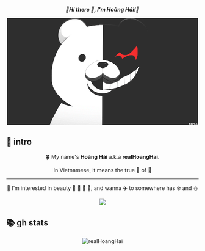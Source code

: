 <div align="center">

  *🚀<b>Hi there 👋, I'm Hoàng Hải!</b>🚀*

</div>

<div align="center">
        <img src="monokuma.gif">
</div>

## 🐶 intro

<div align="center">

🍀 My name's **Hoàng Hải** a.k.a **realHoangHai**.<br/><br/>
In Vietnamese, it means the true 👑 of 🌊<br/><hr>
👀 I’m interested in beauty 🌸 🌹 🌻 🌼, and wanna ✈️ to somewhere has ❄️ and ⛄

</div>

<div align="center">
<img src="[https://typograssy.deno.dev/api?text=%E3%81%93%E3%82%93%E3%81%AB%E3%81%A1%E3%81%AF%E3%80%81%E3%81%B2%E3%81%A4%E3%81%98%E3%81%A7%E3%81%99%E3%80%82&l0=f5f5ff&l1=c5cae9&l2=7986cb&l3=aab2da&l4=1a237e&frame=7986cb&speed=100](https://typograssy.deno.dev/api?text=Vietnam%20vo%20dich.%20%20%20%20%20%20&l0=fff5f5&l1=e9c5c5&l2=cb7979&l3=daaaaa&l4=7e1a1a&frame=cb7979&speed=100)" />
</div>

## 📚 gh stats

<div align="center"><img align="center" src="https://github-readme-stats.vercel.app/api?username=realHoangHai&show_icons=true&locale=en&layout=compact&hide_border=true&theme=nord&show_icons=ture&bg_color=1e2137&icon_color=e2a478&text_color=abb0c9&title_color=84a0c6&count_private=ture" alt="realHoangHai" href="https://github.com/realHoangHai" /></div>

